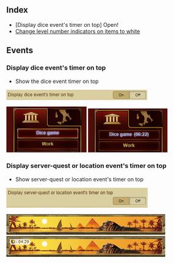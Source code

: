 ## Index
- [Display dice event's timer on top] Open!
- [Change level number indicators on items to white](Documentation%20Event.md#display-server-quest-or-location-events-timer-on-top)

## Events
### Display dice event's timer on top
- Show the dice event timer on top

![Display_Dice_Events_Timer_On_Top](Pictures/Events/Display_Dice_Events_Timer_On_Top.png)

![Display_Dice_Events_Timer_On_Top_N](Pictures/Events/Display_Dice_Events_Timer_On_Top_N.png)
![Display_Dice_Events_Timer_On_Top_Y](Pictures/Events/Display_Dice_Events_Timer_On_Top_Y.png)

### Display server-quest or location event's timer on top
- Show server-quest or location event's timer on top

![Display_Server_Quest_Or_Location_Events_Timer_On_Top](Pictures/Events/Display_Server_Quest_Or_Location_Events_Timer_On_Top.png)

![Display_Server_Quest_Or_Location_Events_Timer_On_Top N](Pictures/Events/Display_Server_Quest_Or_Location_Events_Timer_On_Top_N.png)
![Display_Server_Quest_Or_Location_Events_Timer_On_Top Y](Pictures/Events/Display_Server_Quest_Or_Location_Events_Timer_On_Top_Y.png)
